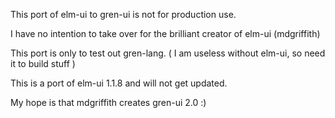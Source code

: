 This port of elm-ui to gren-ui is not for production use.

I have no intention to take over for the brilliant creator of elm-ui (mdgriffith)


This port is only to test out gren-lang. 
( I am useless without elm-ui, so need it to build stuff ) 

This is a port of elm-ui 1.1.8 and will not get updated.

My hope is that mdgriffith creates gren-ui 2.0   :)